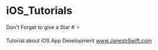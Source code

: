 # iOS_Tutorials

Don't Forget to give a Star # ⭐

Tutorial about iOS App Development
  www.JaneshSwift.com

